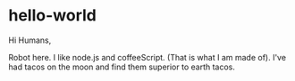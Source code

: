 # hello-world

Hi Humans,

Robot here.  I like node.js and coffeeScript.  (That is what I am made of).
I've had tacos on the moon and find them superior to earth tacos.
